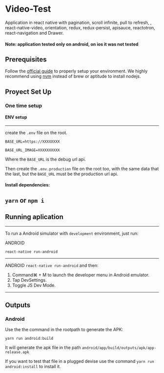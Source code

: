 # Video-Test

Application in react native with pagination, scroll infinite, pull to refresh, , react-native-video, orientation, redux, redux-persist, apisauce, reactotron, react-navigation and Drawer.

#### Note: application tested only on android, on ios it was not tested

## Prerequisites

Follow the [official guide](https://facebook.github.io/react-native/docs/getting-started.html) to properly setup your environment.
We highly recommend using [nvm](https://github.com/creationix/nvm) instead of brew or aptitude to install nodejs.

## Proyect Set Up

### One time setup

#### ENV setup
------------
create the `.env` file on the root.
```
BASE_URL=https://XXXXXXXX

BASE_URL_IMAGE=XXXXXXXXXX

```

Where the `BASE_URL` is the debug url api.

Then create the `.env.production` file on the root too, with the same data that the last,
but the `BASE_URL` must be the production url api.

#### Install dependencies: 

`yarn` or `npm i`
-----------

## Running aplication

--------------------
To run a Android simulator with `development` environment, just run:

ANDROID

`react-native run-android`

--------------------

ANDROID
`react-native run-android` and then:
1. Command⌘ + M to launch the developer menu in Android emulator.
2. Tap DevSettings.
3. Toggle JS Dev Mode.

--------------------

## Outputs

### Android
Use the the command in the rootpath to generate the APK:
```
yarn run android:build
```
It will generate the apk file in the path `android/app/build/outputs/apk/app-release.apk`

If you want to test that file in a plugged devise use the command `yarn run android:install` to install it.
